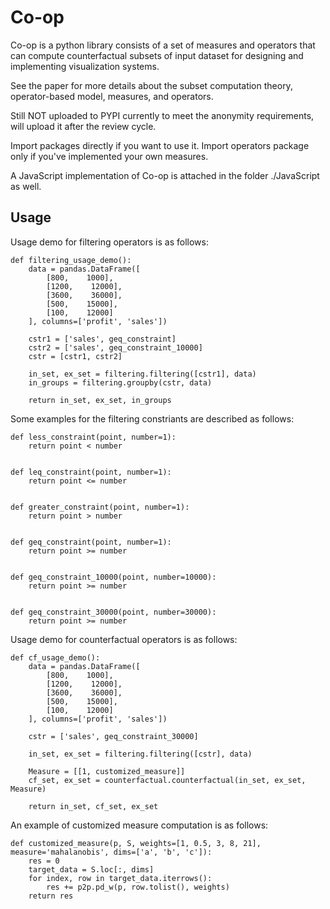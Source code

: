 # Co-op

Co-op is a python library consists of a set of measures and operators that can compute counterfactual subsets of input dataset for designing and implementing visualization systems.

See the paper for more details about the subset computation theory, operator-based model, measures, and operators.

Still NOT uploaded to PYPI currently to meet the anonymity requirements, will upload it after the review cycle.

Import packages directly if you want to use it. Import operators package only if you've implemented your own measures.

A JavaScript implementation of Co-op is attached in the folder ./JavaScript as well.

## Usage

Usage demo for filtering operators is as follows:

```
def filtering_usage_demo():
    data = pandas.DataFrame([
        [800,    1000],
        [1200,    12000],
        [3600,    36000],
        [500,    15000],
        [100,    12000]
    ], columns=['profit', 'sales'])

    cstr1 = ['sales', geq_constraint]
    cstr2 = ['sales', geq_constraint_10000]
    cstr = [cstr1, cstr2]

    in_set, ex_set = filtering.filtering([cstr1], data)
    in_groups = filtering.groupby(cstr, data)

    return in_set, ex_set, in_groups
```

Some examples for the filtering constriants are described as follows:

```
def less_constraint(point, number=1):
    return point < number


def leq_constraint(point, number=1):
    return point <= number


def greater_constraint(point, number=1):
    return point > number


def geq_constraint(point, number=1):
    return point >= number


def geq_constraint_10000(point, number=10000):
    return point >= number


def geq_constraint_30000(point, number=30000):
    return point >= number
```

Usage demo for counterfactual operators is as follows:

```
def cf_usage_demo():
    data = pandas.DataFrame([
        [800,    1000],
        [1200,    12000],
        [3600,    36000],
        [500,    15000],
        [100,    12000]
    ], columns=['profit', 'sales'])

    cstr = ['sales', geq_constraint_30000]

    in_set, ex_set = filtering.filtering([cstr], data)

    Measure = [[1, customized_measure]]
    cf_set, ex_set = counterfactual.counterfactual(in_set, ex_set, Measure)

    return in_set, cf_set, ex_set
```

An example of customized measure computation is as follows:

```
def customized_measure(p, S, weights=[1, 0.5, 3, 8, 21], measure='mahalanobis', dims=['a', 'b', 'c']):
    res = 0
    target_data = S.loc[:, dims]
    for index, row in target_data.iterrows():
        res += p2p.pd_w(p, row.tolist(), weights)
    return res
```
